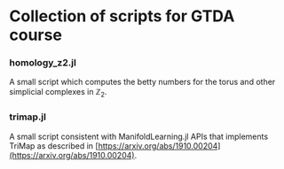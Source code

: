 # Collection of scripts for GTDA course

### homology_z2.jl

A small script which computes the betty numbers for the torus and other 
simplicial complexes in $\mathbb{Z}_2$.

### trimap.jl

A small script consistent with ManifoldLearning.jl APIs that implements
TriMap as described in [https://arxiv.org/abs/1910.00204](https://arxiv.org/abs/1910.00204). 
